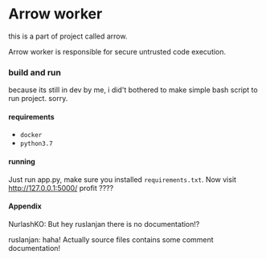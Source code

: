 # Arrow worker
this is a part of project called arrow.

Arrow worker is responsible for secure untrusted code
execution.

### build and run
because its still in dev by me,  i did't bothered to 
make simple bash script to run project. sorry. 
#### requirements
* `docker`
* `python3.7`
#### running
Just run app.py, make sure you installed 
`requirements.txt`. Now visit http://127.0.0.1:5000/
profit ????

#### Appendix
NurlashKO: But hey ruslanjan there is no documentation!?

ruslanjan: haha! Actually source files contains some 
comment documentation!  
